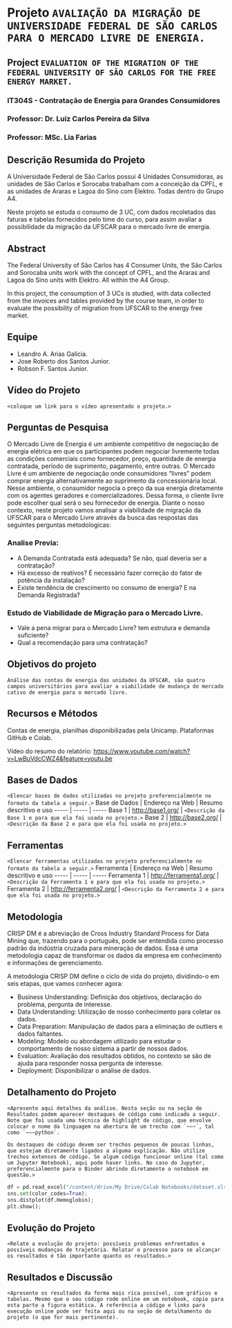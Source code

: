 # Projeto `AVALIAÇÃO DA MIGRAÇÃO DE UNIVERSIDADE FEDERAL DE SÃO CARLOS PARA O MERCADO LIVRE DE ENERGIA.`
## Project `EVALUATION OF THE MIGRATION OF THE FEDERAL UNIVERSITY OF SÃO CARLOS FOR THE FREE ENERGY MARKET.`
### IT304S - Contratação de Energia para Grandes Consumidores



### Professor: Dr. Luiz Carlos Pereira da Silva
### Professor: MSc. Lia Farias



## Descrição Resumida do Projeto

A Universidade Federal de São Carlos possui 4 Unidades Consumidoras, as unidades de São Carlos e Sorocaba trabalham com a conceição da CPFL, e as unidades de Araras e Lagoa do Sino com Elektro. Todas dentro do Grupo A4.

Neste projeto se estuda o consumo de 3 UC, com dados recoletados das faturas e tabelas fornecidos pelo time do curso, para assim avaliar a possibilidade da migração da UFSCAR para o mercado livre de energia.


## Abstract

The Federal University of São Carlos has 4 Consumer Units, the São Carlos and Sorocaba units work with the concept of CPFL, and the Araras and Lagoa do Sino units with Elektro. All within the A4 Group.

In this project, the consumption of 3 UCs is studied, with data collected from the invoices and tables provided by the course team, in order to evaluate the possibility of migration from UFSCAR to the energy free market.


## Equipe

* Leandro A. Arias Galicia.
* Jose Roberto dos Santos Junior.
* Robson F. Santos Junior.


## Vídeo do Projeto

`<coloque um link para o vídeo apresentado o projeto.>`

## Perguntas de Pesquisa

 O Mercado Livre de Energia é um ambiente competitivo de negociação de energia elétrica em que os participantes podem negociar livremente todas as condições comerciais como fornecedor, preço, quantidade de energia contratada, período de suprimento, pagamento, entre outras. O Mercado Livre é um ambiente de negociação onde consumidores “livres” podem comprar energia alternativamente ao suprimento da concessionária local. Nesse ambiente, o consumidor negocia o preço da sua energia diretamente com os agentes geradores e comercializadores. Dessa forma, o cliente livre pode escolher qual será o seu fornecedor de energia. Diante o nosso contexto, neste projeto vamos analisar a viabilidade de migração da UFSCAR para o Mercado Livre através da busca das respostas das seguintes perguntas metodologicas:

### Analise Previa:

* A Demanda Contratada está adequada? Se não, qual deveria ser a contratação?
* Há excesso de reativos? É necessário fazer correção do fator de potência da instalação?
* Existe tendência de crescimento no consumo de energia? E na Demanda Registrada?

### Estudo de Viabilidade de Migração para o Mercado Livre.

* Vale a pena migrar para o Mercado Livre? tem estrutura e demanda suficiente?
* Qual a recomendação para uma contratação?


## Objetivos do projeto
~~~
Análise das contas de energia das unidades da UFSCAR, são quatro campos universitários para avaliar a viabilidade de mudança do mercado cativo de energia para o mercado livre.
~~~

## Recursos e Métodos

Contas de energia, planilhas disponibilizadas pela Unicamp. Plataformas GitHub e Colab.

Vídeo do resumo do relatório:
https://www.youtube.com/watch?v=LwBuVdcCWZ4&feature=youtu.be

## Bases de Dados

`<Elencar bases de dados utilizadas no projeto preferencialmente no formato da tabela a seguir.>`
Base de Dados | Endereço na Web | Resumo descritivo e uso
----- | ----- | -----
Base 1 | http://base1.org/ | `<Descrição da Base 1 e para que ela foi usada no projeto.>`
Base 2 | http://base2.org/ | `<Descrição da Base 2 e para que ela foi usada no projeto.>`

## Ferramentas

`<Elencar ferramentas utilizadas no projeto preferencialmente no formato da tabela a seguir.>`
Ferramenta | Endereço na Web | Resumo descritivo e uso
----- | ----- | -----
Ferramenta 1 | http://ferramenta1.org/ | `<Descrição da Ferramenta 1 e para que ela foi usada no projeto.>`
Ferramenta 2 | http://ferramenta2.org/ | `<Descrição da Ferramenta 2 e para que ela foi usada no projeto.>`

## Metodologia

CRISP DM é a abreviação de Cross Industry Standard Process for Data Mining que, trazendo para o português, pode ser entendida como processo padrão da indústria cruzada para mineração de dados. Essa é uma metodologia capaz de transformar os dados da empresa em conhecimento e informações de gerenciamento.

A metodologia CRISP DM define o ciclo de vida do projeto, dividindo-o em seis etapas, que vamos conhecer agora:

* Business Understanding: Definição dos objetivos, declaração do problema, pergunta de interesse.
* Data Understanding: Utilização de nosso conhecimento para coletar os dados.
* Data Preparation: Manipulação de dados para a eliminação de outliers e dados faltantes.
* Modeling: Modelo ou abordagem utilizado para estudar o comportamento de nosso sistema a partir de nossos dados.
* Evaluation: Avaliação dos resultados obtidos, no contexto se são de ajuda para responder nossa pergunta de interesse.
* Deployment: Disponibilizar o análise de dados.

## Detalhamento do Projeto
~~~
<Apresente aqui detalhes da análise. Nesta seção ou na seção de Resultados podem aparecer destaques de código como indicado a seguir. Note que foi usada uma técnica de highlight de código, que envolve colocar o nome da linguagem na abertura de um trecho com `~~~`, tal como `~~~python`.

Os destaques de código devem ser trechos pequenos de poucas linhas, que estejam diretamente ligados a alguma explicação. Não utilize trechos extensos de código. Se algum código funcionar online (tal como um Jupyter Notebook), aqui pode haver links. No caso do Jupyter, preferencialmente para o Binder abrindo diretamente o notebook em questão.>
~~~

~~~python
df = pd.read_excel("/content/drive/My Drive/Colab Notebooks/dataset.xlsx");
sns.set(color_codes=True);
sns.distplot(df.Hemoglobin);
plt.show();
~~~

## Evolução do Projeto
~~~
<Relate a evolução do projeto: possíveis problemas enfrentados e possíveis mudanças de trajetória. Relatar o processo para se alcançar os resultados é tão importante quanto os resultados.>
~~~

## Resultados e Discussão
~~~
<Apresente os resultados da forma mais rica possível, com gráficos e tabelas. Mesmo que o seu código rode online em um notebook, copie para esta parte a figura estática. A referência a código e links para execução online pode ser feita aqui ou na seção de detalhamento do projeto (o que for mais pertinente).
